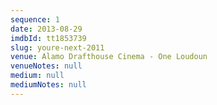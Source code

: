```yaml
---
sequence: 1
date: 2013-08-29
imdbId: tt1853739
slug: youre-next-2011
venue: Alamo Drafthouse Cinema - One Loudoun
venueNotes: null
medium: null
mediumNotes: null
---
```


